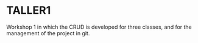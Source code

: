 # TALLER1
Workshop 1 in which the CRUD is developed for three classes, and for the management of the project in git.
